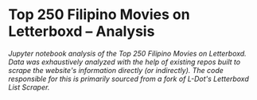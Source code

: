 # Top 250 Filipino Movies on Letterboxd – Analysis
*Jupyter notebook analysis of the Top 250 Filipino Movies on Letterboxd. Data was exhaustively analyzed with the help of existing repos*
*built to scrape the website's information directly (or indirectly). The code responsible for this is primarily sourced from a fork of*
*L-Dot's Letterboxd List Scraper.*